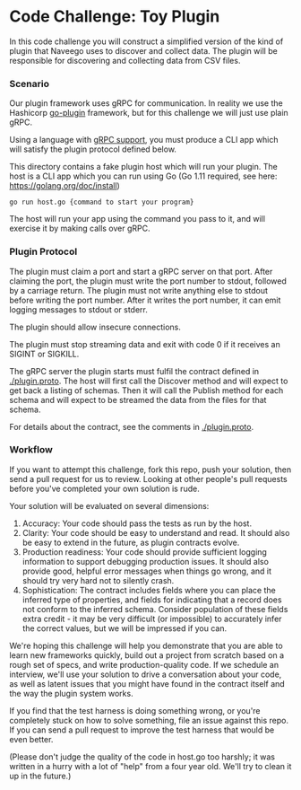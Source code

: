 # Code Challenge: Toy Plugin

In this code challenge you will construct a simplified version of the kind of plugin that Naveego uses to discover and collect data. The plugin will be responsible for discovering and collecting data from CSV files.

### Scenario

Our plugin framework uses gRPC for communication. In reality we use the Hashicorp [go-plugin](https://github.com/hashicorp/go-plugin) framework, but
for this challenge we will just use plain gRPC.

Using a language with [gRPC support](https://grpc.io/docs/), you must produce a CLI app which will satisfy the plugin protocol defined below.

This directory contains a fake plugin host which will run your plugin. The
host is a CLI app which you can run using Go (Go 1.11 required, see here: https://golang.org/doc/install)

```
go run host.go {command to start your program}
```

The host will run your app using the command you pass to it, and will exercise it by making calls over gRPC.

### Plugin Protocol

The plugin must claim a port and start a gRPC server on that port. After claiming the port,
the plugin must write the port number to stdout, followed by a carriage return. The plugin
must not write anything else to stdout before writing the port number. After it writes the port 
number, it can emit logging messages to stdout or stderr.

The plugin should allow insecure connections.

The plugin must stop streaming data and exit with code 0 if it receives an
SIGINT or SIGKILL.

The gRPC server the plugin starts must fulfil the contract defined in [./plugin.proto](./plugin.proto). The host will first call the Discover method and will expect to get back a listing of schemas. Then it will
call the Publish method for each schema and will expect to be streamed
the data from the files for that schema.

For details about the contract, see the comments in [./plugin.proto](./plugin.proto).


### Workflow

If you want to attempt this challenge, fork this repo, push your solution, then send a pull request for us to review. Looking at other people's pull requests before you've completed your own solution is rude. 

Your solution will be evaluated on several dimensions:

1. Accuracy: Your code should pass the tests as run by the host. 
2. Clarity: Your code should be easy to understand and read. It should also be easy to extend in the future,
as plugin contracts evolve.
3. Production readiness: Your code should provide sufficient logging information to support debugging production issues. 
It should also provide good, helpful error messages when things go wrong, and it should try very hard not to silently crash.
4. Sophistication: The contract includes fields where you can place the inferred type of properties, and fields for indicating that 
a record does not conform to the inferred schema. Consider population of these fields extra credit - it may be very 
 difficult (or impossible) to accurately infer the correct values, but we will be impressed if you can.
 
We're hoping this challenge will help you demonstrate that you are able to learn new frameworks quickly, build out a project from scratch based on a rough set of specs, and write production-quality code. If we schedule an interview, we'll use your solution to drive a conversation about your code, as well as latent issues that you might have found in the contract itself and the way the plugin system works.

If you find that the test harness is doing something wrong, or you're completely stuck on how to solve something, file an issue against this repo. If you can send a pull request to improve the test harness that would be even better.

(Please don't judge the quality of the code in host.go too harshly; it was written in a hurry with a lot of "help" from a four year old. We'll try to clean it up in the future.)
